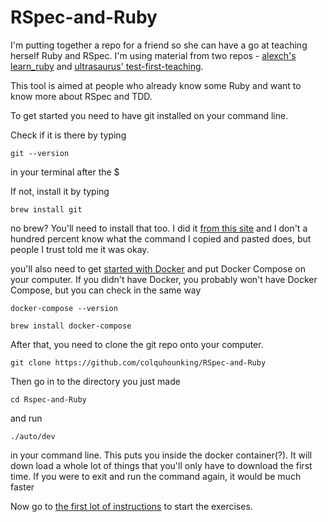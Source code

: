 # RSpec-and-Ruby

I'm putting together a repo for a friend so she can have a go at teaching herself Ruby and RSpec.
I'm using material from two repos - [alexch's learn_ruby](https://github.com/alexch/learn_ruby) and [ultrasaurus' test-first-teaching](https://github.com/ultrasaurus/test-first-teaching).

This tool is aimed at people who already know some Ruby and want to know more
about RSpec and TDD.

To get started you need to have git installed on your command line.

Check if it is there by typing
```
git --version
```
in your terminal after the $

If not, install it by typing

```
brew install git
```

no brew? You'll need to install that too. I did it [from this site](https://brew.sh/) and I don't a hundred
percent know what the command I copied and pasted does, but people I trust told me it was okay.

you'll also need to get [started with Docker](https://docs.docker.com/docker-for-mac/) and put Docker Compose
 on your computer. If you didn't have Docker, you probably won't have Docker Compose, but you can check in
 the same way

 ```
docker-compose --version
```

```
brew install docker-compose
```

After that, you need to clone the git repo onto your computer.

```
git clone https://github.com/colquhounking/RSpec-and-Ruby
```

Then go in to the directory you just made

```
cd Rspec-and-Ruby
```

and run

```
./auto/dev
```

in your command line. This puts you inside the docker container(?). It will down load a whole lot of
things that you'll only have to download the first time. If you were to exit and run the command again,
 it would be much faster


Now go to [the first lot of instructions](./instructions/00_hello_instructions.md) to start the exercises.

